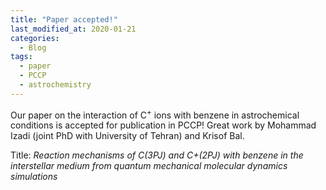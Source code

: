 ```yaml
---
title: "Paper accepted!"
last_modified_at: 2020-01-21
categories:
  - Blog
tags:
  - paper
  - PCCP
  - astrochemistry
---
```


Our paper on the interaction of C<sup>+</sup> ions with benzene in astrochemical conditions is accepted for publication in PCCP!
Great work by Mohammad Izadi (joint PhD with University of Tehran) and Krisof Bal.

Title:
<em>Reaction mechanisms of C(3PJ) and C+(2PJ) with benzene in the interstellar medium from quantum mechanical molecular dynamics simulations</em>
